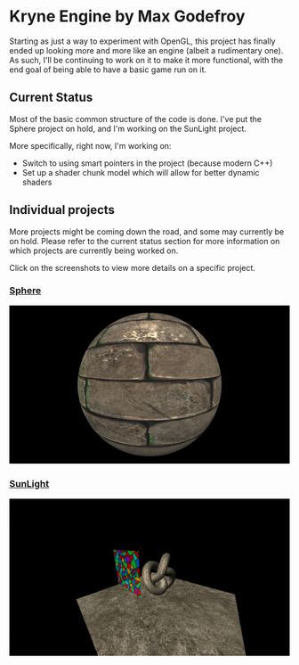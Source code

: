 # Kryne Engine by Max Godefroy

Starting as just a way to experiment with OpenGL, this project has 
finally ended up looking more and more like an engine (albeit a 
rudimentary one).
As such, I'll be continuing to work on it to make it more functional, 
with the end goal of being able to have a basic game run on it.

## Current Status

Most of the basic common structure of the code is done.
I've put the Sphere project on hold, and I'm working on the SunLight 
project.

More specifically, right now, I'm working on:
- Switch to using smart pointers in the project (because modern C++)
- Set up a shader chunk model which will allow for better dynamic shaders

## Individual projects

More projects might be coming down the road, and some may currently be 
on hold. Please refer to the current status section for more information
on which projects are currently being worked on.

Click on the screenshots to view more details on a specific project.

### [Sphere](Examples/Sphere/README.md)

[![Sphere project screenshots](Screenshots/Sphere/CurrentStatus.png?raw=true "Sphere project's current visuals")](/Examples/Sphere/README.md#screenshots)

### [SunLight](Examples/SunLight/README.md)

[![SunLight project screenshots](Screenshots/SunLight/CurrentStatus.png?raw=true "SunLight project's current visuals")](/Examples/SunLight/README.md#screenshots)
